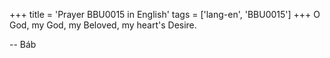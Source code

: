+++
title = 'Prayer BBU0015 in English'
tags = ['lang-en', 'BBU0015']
+++
O God, my God, my Beloved, my heart's Desire.

-- Báb
